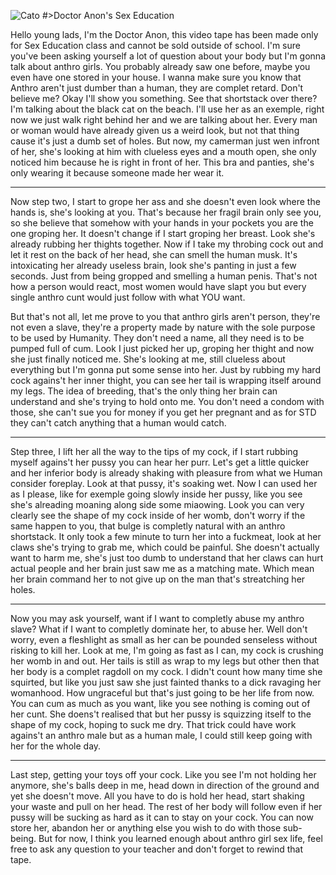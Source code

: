 ![Cato](https://i.imgur.com/oM4rYTA.jpg)
#>Doctor Anon's Sex Education

Hello young lads, I'm the Doctor Anon, this video tape has been made only for Sex Education class and cannot be sold outside of school. I'm sure you've been asking yourself a lot of question about your body but I'm gonna talk about anthro girls. You probably already saw one before, maybe you even have one stored in your house. I wanna make sure you know that Anthro aren't just dumber than a human, they are complet retard. Don't believe me? Okay I'll show you something. See that shortstack over there? I'm talking about the black cat on the beach. I'll use her as an exemple, right now we just walk right behind her and we are talking about her. Every man or woman would have already given us a weird look, but not that thing cause it's just a dumb set of holes. But now, my camerman just wen infront of her, she's looking at him with clueless eyes and a mouth open, she only noticed him because he is right in front of her. This bra and panties, she's only wearing it because someone made her wear it.
***
Now step two, I start to grope her ass and she doesn't even look where the hands is, she's looking at you. That's because her fragil brain only see you, so she believe that somehow with your hands in your pockets you are the one groping her. It doesn't change if I start groping her breast. Look she's already rubbing her thights together. Now if I take my throbing cock out and let it rest on the back of her head, she can smell the human musk. It's intoxicating her already useless brain, look she's panting in just a few seconds. Just from being gropped and smelling a human penis. That's not how a person would react, most women would have slapt you but every single anthro cunt would just follow with what YOU want.

But that's not all, let me prove to you that anthro girls aren't person, they're not even a slave, they're a property made by nature with the sole purpose to be used by Humanity. They don't need a name, all they need is to be pumped full of cum. Look I just picked her up, groping her thight and now she just finally noticed me. She's looking at me, still clueless about everything but I'm gonna put some sense into her. Just by rubbing my hard cock agains't her inner thight, you can see her tail is wrapping itself around my legs. The idea of breeding, that's the only thing her brain can understand and she's trying to hold onto me. You don't need a condom with those, she can't sue you for money if you get her pregnant and as for STD they can't catch anything that a human would catch.
***
Step three, I lift her all the way to the tips of my cock, if I start rubbing myself agains't her pussy you can hear her purr. Let's get a little quicker and her inferior body is already shaking with pleasure from what we Human consider foreplay. Look at that pussy, it's soaking wet. Now I can used her as I please, like for exemple going slowly inside her pussy, like you see she's alreading moaning along side some miaowing. Look you can very clearly see the shape of my cock inside of her womb, don't worry if the same happen to you, that bulge is completly natural with an anthro shortstack. It only took a few minute to turn her into a fuckmeat, look at her claws she's trying to grab me, which could be painful. She doesn't actually want to harm me, she's just too dumb to understand that her claws can hurt actual people and her brain just saw me as a matching mate. Which mean her brain command her to not give up on the man that's streatching her holes.
***
Now you may ask yourself, want if I want to completly abuse my anthro slave? What if I want to completly dominate her, to abuse her. Well don't worry, even a fleshlight as small as her can be pounded senseless without risking to kill her. Look at me, I'm going as fast as I can, my cock is crushing her womb in and out. Her tails is still as wrap to my legs but other then that her body is a complet ragdoll on my cock. I didn't count how many time she squirted, but like you just saw she just fainted thanks to a dick ravaging her womanhood. How ungraceful but that's just going to be her life from now. You can cum as much as you want, like you see nothing is coming out of her cunt. She doens't realised that but her pussy is squizzing itself to the shape of my cock, hoping to suck me dry. That trick could have work agains't an anthro male but as a human male, I could still keep going with her for the whole day.
***
Last step, getting your toys off your cock. Like you see I'm not holding her anymore, she's balls deep in me, head down in direction of the ground and yet she doesn't move. All you have to do is hold her head, start shaking your waste and pull on her head. The rest of her body will follow even if her pussy will be sucking as hard as it can to stay on your cock. You can now store her, abandon her or anything else you wish to do with those sub-being. But for now, I think you learned enough about anthro girl sex life, feel free to ask any question to your teacher and don't forget to rewind that tape.
